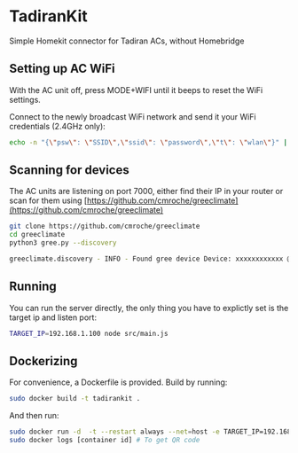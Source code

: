# TadiranKit
Simple Homekit connector for Tadiran ACs, without Homebridge

## Setting up AC WiFi
With the AC unit off, press MODE+WIFI until it beeps to reset the WiFi settings.


Connect to the newly broadcast WiFi network and send it your WiFi credentials (2.4GHz only):
```bash
echo -n "{\"psw\": \"SSID\",\"ssid\": \"password\",\"t\": \"wlan\"}" | nc -u 192.168.1.1 7000
```

## Scanning for devices
The AC units are listening on port 7000, either find their IP in your router or scan for them using [https://github.com/cmroche/greeclimate](https://github.com/cmroche/greeclimate)
```bash
git clone https://github.com/cmroche/greeclimate
cd greeclimate
python3 gree.py --discovery

greeclimate.discovery - INFO - Found gree device Device: xxxxxxxxxxxx @ 192.168.1.100:7000 (mac: xxxxxxxxxxxx)
```

## Running
You can run the server directly, the only thing you have to explictly set is the target ip and listen port:
```bash
TARGET_IP=192.168.1.100 node src/main.js
```

## Dockerizing
For convenience, a Dockerfile is provided. 
Build by running:
```bash
sudo docker build -t tadirankit .
```

And then run:
```bash
sudo docker run -d  -t --restart always --net=host -e TARGET_IP=192.168.1.100 -e tadirankit 
sudo docker logs [container id] # To get QR code
```


